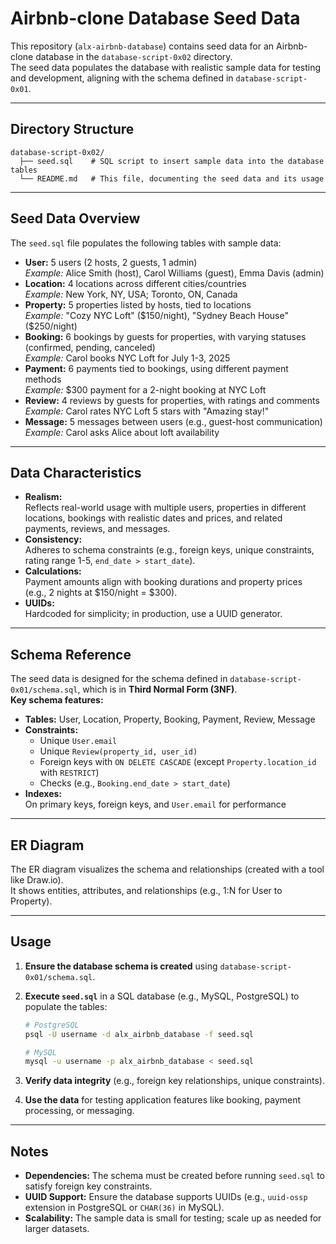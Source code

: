# Airbnb-clone Database Seed Data

This repository (`alx-airbnb-database`) contains seed data for an Airbnb-clone database in the `database-script-0x02` directory.  
The seed data populates the database with realistic sample data for testing and development, aligning with the schema defined in `database-script-0x01`.

---

## Directory Structure

```
database-script-0x02/
  ├── seed.sql    # SQL script to insert sample data into the database tables
  └── README.md   # This file, documenting the seed data and its usage
```

---

## Seed Data Overview

The `seed.sql` file populates the following tables with sample data:

- **User:** 5 users (2 hosts, 2 guests, 1 admin)  
  _Example:_ Alice Smith (host), Carol Williams (guest), Emma Davis (admin)
- **Location:** 4 locations across different cities/countries  
  _Example:_ New York, NY, USA; Toronto, ON, Canada
- **Property:** 5 properties listed by hosts, tied to locations  
  _Example:_ "Cozy NYC Loft" ($150/night), "Sydney Beach House" ($250/night)
- **Booking:** 6 bookings by guests for properties, with varying statuses (confirmed, pending, canceled)  
  _Example:_ Carol books NYC Loft for July 1-3, 2025
- **Payment:** 6 payments tied to bookings, using different payment methods  
  _Example:_ $300 payment for a 2-night booking at NYC Loft
- **Review:** 4 reviews by guests for properties, with ratings and comments  
  _Example:_ Carol rates NYC Loft 5 stars with "Amazing stay!"
- **Message:** 5 messages between users (e.g., guest-host communication)  
  _Example:_ Carol asks Alice about loft availability

---

## Data Characteristics

- **Realism:**  
  Reflects real-world usage with multiple users, properties in different locations, bookings with realistic dates and prices, and related payments, reviews, and messages.
- **Consistency:**  
  Adheres to schema constraints (e.g., foreign keys, unique constraints, rating range 1-5, `end_date > start_date`).
- **Calculations:**  
  Payment amounts align with booking durations and property prices (e.g., 2 nights at $150/night = $300).
- **UUIDs:**  
  Hardcoded for simplicity; in production, use a UUID generator.

---

## Schema Reference

The seed data is designed for the schema defined in `database-script-0x01/schema.sql`, which is in **Third Normal Form (3NF)**.  
**Key schema features:**

- **Tables:** User, Location, Property, Booking, Payment, Review, Message
- **Constraints:**  
  - Unique `User.email`  
  - Unique `Review(property_id, user_id)`  
  - Foreign keys with `ON DELETE CASCADE` (except `Property.location_id` with `RESTRICT`)  
  - Checks (e.g., `Booking.end_date > start_date`)
- **Indexes:**  
  On primary keys, foreign keys, and `User.email` for performance

---

## ER Diagram

The ER diagram visualizes the schema and relationships (created with a tool like Draw.io).  
It shows entities, attributes, and relationships (e.g., 1:N for User to Property).

---

## Usage

1. **Ensure the database schema is created** using `database-script-0x01/schema.sql`.
2. **Execute `seed.sql`** in a SQL database (e.g., MySQL, PostgreSQL) to populate the tables:

   ```sh
   # PostgreSQL
   psql -U username -d alx_airbnb_database -f seed.sql

   # MySQL
   mysql -u username -p alx_airbnb_database < seed.sql
   ```

3. **Verify data integrity** (e.g., foreign key relationships, unique constraints).
4. **Use the data** for testing application features like booking, payment processing, or messaging.

---

## Notes

- **Dependencies:** The schema must be created before running `seed.sql` to satisfy foreign key constraints.
- **UUID Support:** Ensure the database supports UUIDs (e.g., `uuid-ossp` extension in PostgreSQL or `CHAR(36)` in MySQL).
- **Scalability:** The sample data is small for testing; scale up as needed for larger datasets.
